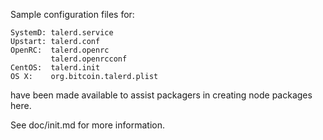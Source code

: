 Sample configuration files for:
```
SystemD: talerd.service
Upstart: talerd.conf
OpenRC:  talerd.openrc
         talerd.openrcconf
CentOS:  talerd.init
OS X:    org.bitcoin.talerd.plist
```
have been made available to assist packagers in creating node packages here.

See doc/init.md for more information.
